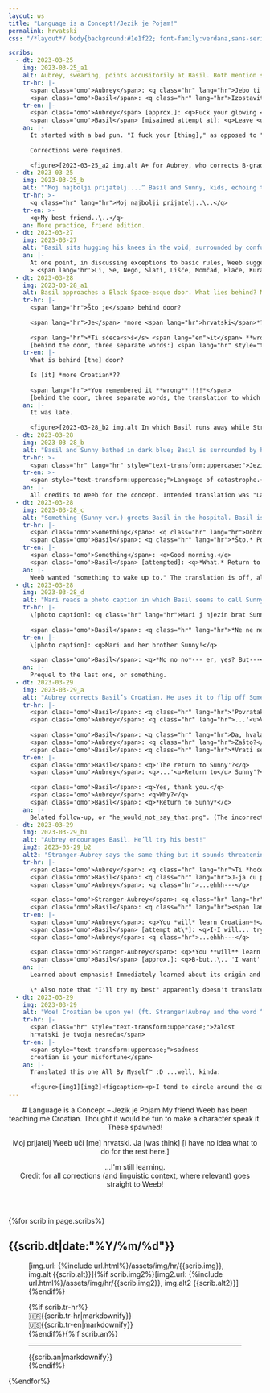 ```yaml
---
layout: ws
title: "Language is a Concept!/Jezik je Pojam!"
permalink: hrvatski
css: "/*layout*/ body{background:#1e1f22; font-family:verdana,sans-serif; line-height:1.65; color:#e0e1e5; text-align:center;} footer{font-size:.75em;} .hr{font-style:italic;} .hr em{font-weight:bold;} .hr span[lang=en],.hr em[lang=en]{font-style:normal; font-weight:normal;} .hr em strong{text-transform:uppercase;} header{margin:0 auto;} h1{font-size:2em; line-height:1.25; padding:.5em 0;} article{background:#313338; border-radius:.25em; max-width:1200px; margin:1em auto; padding:1em;} h2{font-weight:normal; color:#82858f; font-size:.85em;} article p{text-align:left;} .tr{overflow:auto;} .tr div{width:50%; float:left;} .flag{display:block; margin-bottom:-1em;} /*decoration*/ article a{background:#4e5058; padding:0 .25em; text-decoration:none; border-radius:.25em; margin:0 -.1em;} article a:hover,article a:focus,article a:active{color:#fff; background:#5865f2;} article u{text-decoration-thickness:.125em; text-decoration-color:#888a8e;} article s{color:#82858f}"

scribs:
  - dt: 2023-03-25
    img: 2023-03-25_a1
    alt: Aubrey, swearing, points accusitorily at Basil. Both mention some form of “sun,” which confuses Kel (who stands alongside a blank-faced Sunny). An artist’s note mentions, to translate, I “used google translate & ran it thru search results. probably off, oprostite(?)… isprike??”
    tr-hr: |-
      <span class='omo'>Aubrey</span>: <q class="hr" lang="hr">Jebo ti <u>sunce</u> žarko!</q>  
      <span class='omo'>Basil</span>: <q class="hr" lang="hr">Izostaviti <u>Sunny</u> iz ovoga..\..</q>
    tr-en: |-
      <span class='omo'>Aubrey</span> [approx.]: <q>Fuck your glowing <u>sun</u>!</q>  
      <span class='omo'>Basil</span> [misaimed attempt at]: <q>Leave <u>Sunny</u> out of this..\..</q>
    an: |-
      It started with a bad pun. "I fuck your [thing]," as opposed to "fuck *you*," is [a common insult](https://piped.video/watch?v=JpRqxbtAnHw&t=74) in Serbo-Croatian; it's akin to saying "fuck the sun whose glow you bask in." Yeah, I know, I know, using a foreign language for the express purpose of swearing; the "sun" pun was too good (awful?) to pass up.
      
      Corrections were required.
      
      <figure>[2023-03-25_a2 img.alt A+ for Aubrey, who corrects B-grade Basil (details below). He apologizes; “Oprosti, oprosti…”]<figcaption><p>Aubrey was given an “A+”; normally the verb <span class="hr" lang="hr">jeb-</span> (fuck) would be subject to grammatical gender (in this case <span class="hr" lang="hr">“jeb<b>a</b>o,”</span> indicating a feminine speaker) but apparently actual native authentic swear-users would ignore that anyway. Wild.</p><p>Basil, on the other hand, got a “B”-grade. 1)&nbsp;<span class="hr" lang="hr">Izostaviti</span> = “omit,” ≠ “leave out;” 2)&nbsp;“into this” = “<span class="hr" lang="hr">u ovo</span>”; and 3)&nbsp;“Sunny” needs a “<span class="hr" lang="hr">-ja</span>” for grammar reasons I have yet to fully grasp. Thus, corrected sentence: <q class="hr" lang="hr">Ne miješaj Sunnyja u ovo.</q> (Basil got a B anyway, though, because if <span class="hr" lang="hr">izostaviti</span> <em>had</em> been right, the resulting <q class="hr" lang="hr">Izostavi Sunnyja iz ovoga</q> would’ve been much closer!)</p><p>Finally, turns out both apology words were relevant, but in different contexts. <span class="hr" lang="hr">Oprosti</span> = “forgive me,” which is used more casually than its English analogue.</p></figcaption></figure>
  - dt: 2023-03-25
    img: 2023-03-25_b
    alt: "“Moj najbolji prijatelj....” Basil and Sunny, kids, echoing their poses in the “Basil tagged you” picture: Basil rests his head on Sunny’s, his arms wrapped around Sunny’s neck. (Sunny looks vaguely uncomfortable.)"
    tr-hr: >-
      <q class="hr" lang="hr">Moj najbolji prijatelj..\..</q>
    tr-en: >-
      <q>My best friend..\..</q>
    an: More practice, friend edition.
  - dt: 2023-03-27
    img: 2023-03-27
    alt: "Basil sits hugging his knees in the void, surrounded by confusing words."
    an: |-
      At one point, in discussing exceptions to basic rules, Weeb suggested (to paraphrase) "Pull a Sunny! Acknowledge existence of [weird word(s)], then *damn the word to ~~hell~~ Black Space*." Thus, <span lang='hr'>hrvatski</span>!Basil's special hell, consisting entirely of words that (as of writing, March&nbsp;30) I have mostly *no goddamn clue* what they mean:
      > <span lang='hr'>Li, Se, Nego, Slati, Lišće, Momčad, Hlače, Kurac, Naime, Htjeti, Zbog, Koji, Granje, Dvoje, Petorica, Vidjevši, Bih, Svoj, Radi, Moći, A, Si, Niočemu, Zar, Nemoj</span>
  - dt: 2023-03-28
    img: 2023-03-28_a1
    alt: Basil approaches a Black Space-esque door. What lies behind? More Croatian?! Oh, god, he remembered it wrong!!!!
    tr-hr: |-
      <span lang="hr">Što je</span> behind door?
      
      <span lang="hr">Je</span> *more <span lang="hr">hrvatski</span>*??
      
      <span lang="hr">*Ti sćeca<s>š</s> <span lang="en">it</span> **wrong**!!!!*</span>  
      [behind the door, three separate words:] <span lang="hr" style="text-transform:uppercase;">Ni. O. Čemu.</span>
    tr-en: |-
      What is behind [the] door?
      
      Is [it] *more Croatian*??
      
      <span lang="hr">*You remembered it **wrong**!!!!*</span>  
      [behind the door, three separate words, the translation to which I still do not know:] <span lang="hr" style="text-transform:uppercase;">**Ni. O. Čemu.**</span>
    an: |-
      It was late.
      
      <figure>[2023-03-28_b2 img.alt In which Basil runs away while Stranger-but-Aubrey demands he learn Croatian. [crop out the clam-faces, those can be roundup-only]]<figcaption><p><span class="omo">Stranger-Aubrey</span>: <q lang="hr" class="hr">Ti <em lang="en">will</em> učiti hrvatski!</q> = <q>You <em>will</em> learn Croatian!</q><br><span class="omo">Basil</span>: <q><em>No!!!</em></q> / <span class="omo">Stranger-Aubrey</span>: <em><q class="hr" lang="hr">Ne???</q></em> (=<q>no</q>) / <span class="omo">Basil</span>: <q class="hr" lang="hr">N-<em>ne!!!</em></q><br><span class="omo">Stranger-Aubrey</span>: <q class="hr" lang="hr">Što nije <em lang="en">clicking</em>??!!!</q> = <q>What isn’t <em>clicking</em>??!!!</q></p></figcaption></figure>
  - dt: 2023-03-28
    img: 2023-03-28_b
    alt: "Basil and Sunny bathed in dark blue; Basil is surrounded by his Something, which also happens to be all the confusing words from earlier. He mutters “Ni o čemu” repeatedly. Caption below:"
    tr-hr: >-
      <span class="hr" lang="hr" style="text-transform:uppercase;">Jezik katastrofe.</span>
    tr-en: >-
      <span style="text-transform:uppercase;">Language of catastrophe.</span>
    an: |-
      All credits to Weeb for the concept. Intended translation was "Language [Catastrophe](https://piped.garudalinux.org/watch?v=WB5XqJJHzC8)" but it accidentally turned into "Language *of* Catastrophe," which is IMO funnier.
  - dt: 2023-03-28
    img: 2023-03-28_c
    alt: "Something (Sunny ver.) greets Basil in the hospital. Basil is displeased."
    tr-hr: |-
      <span class='omo'>Something</span>: <q class="hr" lang="hr">Dobro jutro.</q>  
      <span class='omo'>Basil</span>: <q class="hr" lang="hr">*Što.* Povratak Sunnyu..\..</q>
    tr-en: |-
      <span class='omo'>Something</span>: <q>Good morning.</q>  
      <span class='omo'>Basil</span> [attempted]: <q>*What.* Return to Sunny..\..</q>
    an: |-
      Weeb wanted "something to wake up to." The translation is off, alas..\..
  - dt: 2023-03-28
    img: 2023-03-28_d
    alt: "Mari reads a photo caption in which Basil seems to call Sunny a “brat.” Basil is flustered."
    tr-hr: |-
      \[photo caption]: <q class="hr" lang="hr">Mari j njezin brat Sunny!</q>
      
      <span class='omo'>Basil</span>: <q class="hr" lang="hr">*Ne ne ne*--- <span lang="en">er</span>, da? <span lang="en">But</span>---</q>
    tr-en: |-
      \[photo caption]: <q>Mari and her brother Sunny!</q>
      
      <span class='omo'>Basil</span>: <q>*No no no*--- er, yes? But---</q>
    an: |-
      Prequel to the last one, or something.
  - dt: 2023-03-29
    img: 2023-03-29_a
    alt: "Aubrey corrects Basil’s Croatian. He uses it to flip off Something. There’s nothing there."
    tr-hr: |-
      <span class='omo'>Basil</span>: <q class="hr" lang="hr">'Povratak Sunnyu'?</q>  
      <span class='omo'>Aubrey</span>: <q class="hr" lang="hr">...'<u>Vrati se</u> Sunnyu'?</q>
      
      <span class='omo'>Basil</span>: <q class="hr" lang="hr">Da, hvala ti.</q>  
      <span class='omo'>Aubrey</span>: <q class="hr" lang="hr">Zašto?</q>  
      <span class='omo'>Basil</span>: <q class="hr" lang="hr">*Vrati se Sunnyu*</q>
    tr-en: |-
      <span class='omo'>Basil</span>: <q>'The return to Sunny'?</q>  
      <span class='omo'>Aubrey</span>: <q>...'<u>Return to</u> Sunny'?</q>
      
      <span class='omo'>Basil</span>: <q>Yes, thank you.</q>  
      <span class='omo'>Aubrey</span>: <q>Why?</q>  
      <span class='omo'>Basil</span>: <q>*Return to Sunny*</q>
    an: |-
      Belated follow-up, or "he_would_not_say_that.png". (The incorrect version uses "return" as a noun, e.g. "the return [recurrence] of the errors;" correction uses "return" as a verb, e.g. "return [go back] to the source.")
  - dt: 2023-03-29
    img: 2023-03-29_b1
    alt: "Aubrey encourages Basil. He’ll try his best!"
    img2: 2023-03-29_b2
    alt2: "Stranger-Aubrey says the same thing but it sounds threatening. He’s struggling…."
    tr-hr: |-
      <span class='omo'>Aubrey</span>: <q class="hr" lang="hr">Ti *hoćes* učiti hrvatski~!</q>  
      <span class='omo'>Basil</span>: <q class="hr" lang="hr">J-ja ću pokušavam... moj najbolji!!</q>  
      <span class='omo'>Aubrey</span>: <q class="hr">...ehhh---</q>
      
      <span class='omo'>Stranger-Aubrey</span>: <q class="hr" lang="hr">*Ti **hoćes** učiti hrvatki*</q>  
      <span class='omo'>Basil</span>: <q class="hr" lang="hr"><span lang="en">B-but..\..</span> hoćes ≠ želim... ž-željeti... ja ne znam..\..</q>
    tr-en: |-
      <span class='omo'>Aubrey</span>: <q>You *will* learn Croatian~!</q>  
      <span class='omo'>Basil</span> [attempt at\*]: <q>I-I will... try my best!!</q>  
      <span class='omo'>Aubrey</span>: <q class="hr">...ehhh---</q>
      
      <span class='omo'>Stranger-Aubrey</span>: <q>*You **will** learn Croatian*</q>  
      <span class='omo'>Basil</span> [approx.]: <q>B-but..\.. 'I want' ≠ 'I wish'... 't-to wish'... I don't know..\..</q>
    an: |-
      Learned about emphasis! Immediately learned about its origin and a very weird use case. ("<span lang="hr" class="hr">Htjeti</span>" is very much one of the Cursed Words.) Who knew the simple act of desiring (to do, optionally) could be so fraught...!
      
      \* Also note that "I'll try my best" apparently doesn't translate as a phrase, for lack of the concept of 'doing one's best.' An alternate approximation is "Ja ću dati sve od sebe," literally "I will give everything from myself."
  - dt: 2023-03-29
    img: 2023-03-29
    alt: "Woe! Croatian be upon ye! (ft. Stranger!Aubrey and the word “htjeti”)"
    tr-hr: |-
      <span class="hr" style="text-transform:uppercase;">žalost  
      hrvatski je tvoja nesreća</span>
    tr-en: |-
      <span style="text-transform:uppercase;">sadness  
      croatian is your misfortune</span>
    an: |-
      Translated this one All By Myself™ :D ...well, kinda:
      
      <figure>[img1][img2]<figcaption><p>I tend to circle around the canvas when sketching, which is a perfectly reasonable order in which to do/write things. Essentially: started with <a href="https://knowyourmeme.com/memes/woe-plague-be-upon-ye">the original meme</a>’s words (“Woe! Croatian be upon ye!”) → changed the grammar & exact word meanings (mostly because “be upon ye” wtf even) → shoved the word replacements into an auto-translator and general search → duct-taped it all together → <em>Meme-age Complete</em>.</p></figcaption></figure>
---
```

<header markdown="1">
# <span>Language is a Concept</span> – <span class="hr" lang="hr">Jezik je Pojam</span>
<span>My friend Weeb has been teaching me Croatian.</span> <span>Thought it would be fun to make a character speak it.</span> <span>These spawned!</span>

<p class="hr" lang="hr"><span>Moj prijatelj Weeb uči [me] hrvatski.</span> <span>Ja [was think] [i have no idea what to do for the rest here.]</span></p>

...I'm still learning.  
Credit for all corrections (and linguistic context, where relevant) goes straight to Weeb!
</header>
<main><!--unsure if I should have separate sections for separate months or just make different pages, ig it depends on how many of these spawn... for now it all goes on one page tho.-->{%for scrib in page.scribs%}<article><h2>{{scrib.dt|date:"%Y/%m/%d"}}</h2><figure><!--img--><p>[img.url: {%include url.html%}/assets/img/hr/{{scrib.img}}, img.alt {{scrib.alt}}]{%if scrib.img2%}[img2.url: {%include url.html%}/assets/img/hr/{{scrib.img2}}, img.alt2 {{scrib.alt2}}]{%endif%}</p><!--/img--><figcaption>{%if scrib.tr-hr%}<div class="tr"><div class="tr-hr"><span class="flag">🇭🇷</span>{{scrib.tr-hr|markdownify}}</div><div class="tr-en"><span class="flag">🇺🇸</span>{{scrib.tr-en|markdownify}}</div></div>{%endif%}{%if scrib.an%}<hr><div class="an">{{scrib.an|markdownify}}</div>{%endif%}</figcaption></figure></article>{%endfor%}</main>